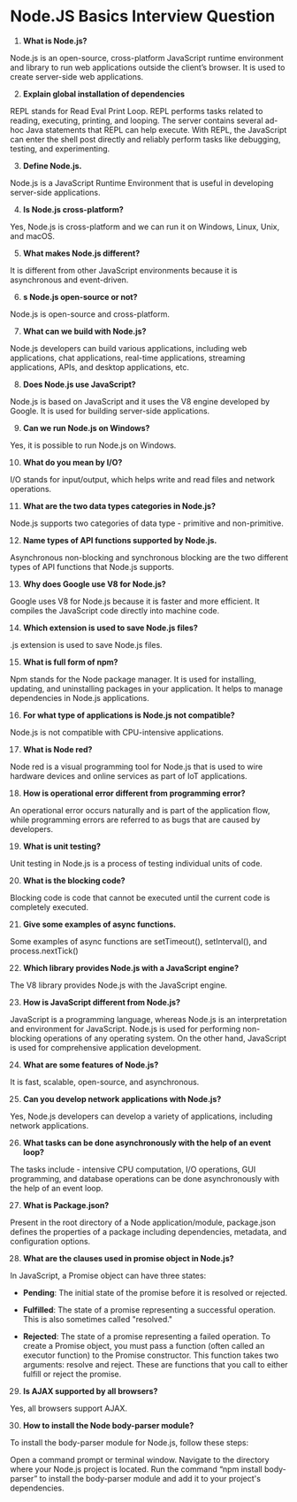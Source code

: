 # Node.JS Basics Interview Question

1. **What is Node.js?**

Node.js is an open-source, cross-platform JavaScript runtime environment and library to run web applications outside the client’s browser. It is used to create server-side web applications.

2. **Explain global installation of dependencies**

REPL stands for Read Eval Print Loop. REPL performs tasks related to reading, executing, printing, and looping. The server contains several ad-hoc Java statements that REPL can help execute. With REPL, the JavaScript can enter the shell post directly and reliably perform tasks like debugging, testing, and experimenting.

3. **Define Node.js.**

Node.js is a JavaScript Runtime Environment that is useful in developing server-side applications.

4. **Is Node.js cross-platform?**

Yes, Node.js is cross-platform and we can run it on Windows, Linux, Unix, and macOS.

5. **What makes Node.js different?**

It is different from other JavaScript environments because it is asynchronous and event-driven.

6. **s Node.js open-source or not?**

Node.js is open-source and cross-platform.

7. **What can we build with Node.js?**

Node.js developers can build various applications, including web applications, chat applications, real-time applications, streaming applications, APIs, and desktop applications, etc.

8. **Does Node.js use JavaScript?**

Node.js is based on JavaScript and it uses the V8 engine developed by Google. It is used for building server-side applications.

9. **Can we run Node.js on Windows?**

Yes, it is possible to run Node.js on Windows.

10. **What do you mean by I/O?**

I/O stands for input/output, which helps write and read files and network operations.

11. **What are the two data types categories in Node.js?**

Node.js supports two categories of data type - primitive and non-primitive.

12. **Name types of API functions supported by Node.js.**

Asynchronous non-blocking and synchronous blocking are the two different types of API functions that Node.js supports.

13. **Why does Google use V8 for Node.js?**

Google uses V8 for Node.js because it is faster and more efficient. It compiles the JavaScript code directly into machine code.

14. **Which extension is used to save Node.js files?**

.js extension is used to save Node.js files.

15. **What is full form of npm?**

Npm stands for the Node package manager. It is used for installing, updating, and uninstalling packages in your application. It helps to manage dependencies in Node.js applications.

16. **For what type of applications is Node.js not compatible?**

Node.js is not compatible with CPU-intensive applications.

17. **What is Node red?**

Node red is a visual programming tool for Node.js that is used to wire hardware devices and online services as part of IoT applications.

18. **How is operational error different from programming error?**

An operational error occurs naturally and is part of the application flow, while programming errors are referred to as bugs that are caused by developers.

19. **What is unit testing?**

Unit testing in Node.js is a process of testing individual units of code.

20. **What is the blocking code?**

Blocking code is code that cannot be executed until the current code is completely executed.

21. **Give some examples of async functions.**

Some examples of async functions are setTimeout(), setInterval(), and process.nextTick()

22. **Which library provides Node.js with a JavaScript engine?**

The V8 library provides Node.js with the JavaScript engine.

23. **How is JavaScript different from Node.js?**

JavaScript is a programming language, whereas Node.js is an interpretation and environment for JavaScript. Node.js is used for performing non-blocking operations of any operating system. On the other hand, JavaScript is used for comprehensive application development.

24. **What are some features of Node.js?**

It is fast, scalable, open-source, and asynchronous.

25. **Can you develop network applications with Node.js?**

Yes, Node.js developers can develop a variety of applications, including network applications.

26. **What tasks can be done asynchronously with the help of an event loop?**

The tasks include - intensive CPU computation, I/O operations, GUI programming, and database operations can be done asynchronously with the help of an event loop.

27. **What is Package.json?**

Present in the root directory of a Node application/module, package.json defines the properties of a package including dependencies, metadata, and configuration options.

28. **What are the clauses used in promise object in Node.js?**

In JavaScript, a Promise object can have three states:

- **Pending**: The initial state of the promise before it is resolved or rejected.

- **Fulfilled**: The state of a promise representing a successful operation. This is also sometimes called "resolved."

- **Rejected**: The state of a promise representing a failed operation. To create a Promise object, you must pass a function (often called an executor function) to the Promise constructor.
This function takes two arguments: resolve and reject. These are functions that you call to either fulfill or reject the promise.

29. **Is AJAX supported by all browsers?**

Yes, all browsers support AJAX.

30. **How to install the Node body-parser module?**

To install the body-parser module for Node.js, follow these steps:

Open a command prompt or terminal window.
Navigate to the directory where your Node.js project is located.
Run the command “npm install body-parser” to install the body-parser module and add it to your project's dependencies.